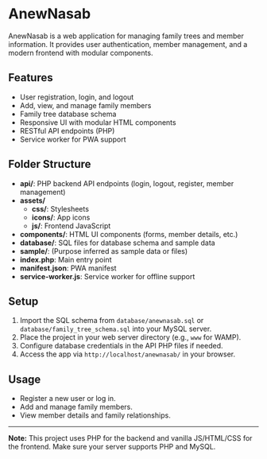 # AnewNasab

AnewNasab is a web application for managing family trees and member information. It provides user authentication, member management, and a modern frontend with modular components.

## Features

- User registration, login, and logout
- Add, view, and manage family members
- Family tree database schema
- Responsive UI with modular HTML components
- RESTful API endpoints (PHP)
- Service worker for PWA support

## Folder Structure

- **api/**: PHP backend API endpoints (login, logout, register, member management)
- **assets/**
  - **css/**: Stylesheets
  - **icons/**: App icons
  - **js/**: Frontend JavaScript
- **components/**: HTML UI components (forms, member details, etc.)
- **database/**: SQL files for database schema and sample data
- **sample/**: (Purpose inferred as sample data or files)
- **index.php**: Main entry point
- **manifest.json**: PWA manifest
- **service-worker.js**: Service worker for offline support

## Setup

1. Import the SQL schema from `database/anewnasab.sql` or `database/family_tree_schema.sql` into your MySQL server.
2. Place the project in your web server directory (e.g., `www` for WAMP).
3. Configure database credentials in the API PHP files if needed.
4. Access the app via `http://localhost/anewnasab/` in your browser.

## Usage

- Register a new user or log in.
- Add and manage family members.
- View member details and family relationships.

---

**Note:** This project uses PHP for the backend and vanilla JS/HTML/CSS for the frontend. Make sure your server supports PHP and MySQL.
